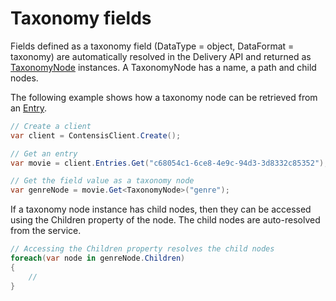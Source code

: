 # Taxonomy fields

Fields defined as a taxonomy field (DataType = object, DataFormat = taxonomy) are automatically resolved in the Delivery API and returned as [TaxonomyNode](/model/TaxonomyNode.md) instances. A TaxonomyNode has a name, a path and child nodes.

The following example shows how a taxonomy node can be retrieved from an [Entry](/model/entry.md).

```cs
// Create a client
var client = ContensisClient.Create();

// Get an entry
var movie = client.Entries.Get("c68054c1-6ce8-4e9c-94d3-3d8332c85352");

// Get the field value as a taxonomy node
var genreNode = movie.Get<TaxonomyNode>("genre");
```

If a taxonomy node instance has child nodes, then they can be accessed using the Children property of the node. The child nodes are auto-resolved from the service.

```cs
// Accessing the Children property resolves the child nodes
foreach(var node in genreNode.Children)
{
    // 
}
```